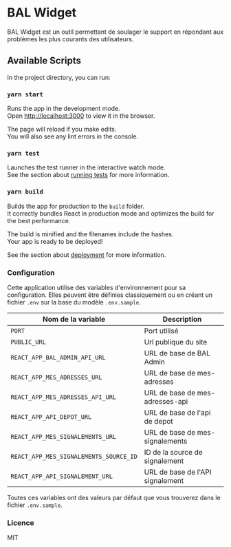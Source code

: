 # BAL Widget

BAL Widget est un outil permettant de soulager le support en répondant aux problèmes les plus courants des utilisateurs.

## Available Scripts

In the project directory, you can run:

### `yarn start`

Runs the app in the development mode.\
Open [http://localhost:3000](http://localhost:3000) to view it in the browser.

The page will reload if you make edits.\
You will also see any lint errors in the console.

### `yarn test`

Launches the test runner in the interactive watch mode.\
See the section about [running tests](https://facebook.github.io/create-react-app/docs/running-tests) for more information.

### `yarn build`

Builds the app for production to the `build` folder.\
It correctly bundles React in production mode and optimizes the build for the best performance.

The build is minified and the filenames include the hashes.\
Your app is ready to be deployed!

See the section about [deployment](https://facebook.github.io/create-react-app/docs/deployment) for more information.

### Configuration

Cette application utilise des variables d'environnement pour sa configuration.
Elles peuvent être définies classiquement ou en créant un fichier `.env` sur la base du modèle `.env.sample`.

| Nom de la variable                     | Description                      |
| -------------------------------------- | -------------------------------- |
| `PORT`                                 | Port utilisé                     |
| `PUBLIC_URL`                           | Url publique du site             |
| `REACT_APP_BAL_ADMIN_API_URL`          | URL de base de BAL Admin         |
| `REACT_APP_MES_ADRESSES_URL`           | URL de base de mes-adresses      |
| `REACT_APP_MES_ADRESSES_API_URL`       | URL de base de mes-adresses-api  |
| `REACT_APP_API_DEPOT_URL`              | URL de base de l'api de depot    |
| `REACT_APP_MES_SIGNALEMENTS_URL`       | URL de base de mes-signalements  |
| `REACT_APP_MES_SIGNALEMENTS_SOURCE_ID` | ID de la source de signalement   |
| `REACT_APP_API_SIGNALEMENT_URL`        | URL de base de l'API signalement |

Toutes ces variables ont des valeurs par défaut que vous trouverez dans le fichier `.env.sample`.

### Licence

MIT
